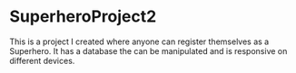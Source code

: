# SuperheroProject2

This is a project I created where anyone can register themselves as a Superhero. It has a database the can be manipulated and is responsive on different devices.
